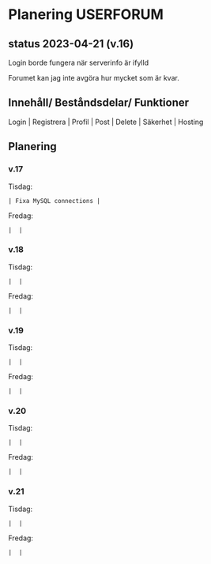 # Planering USERFORUM

## status 2023-04-21 (v.16)

Login borde fungera när serverinfo är ifylld

Forumet kan jag inte avgöra hur mycket som är kvar.

## Innehåll/ Beståndsdelar/ Funktioner

Login | Registrera | Profil | Post | Delete | Säkerhet | Hosting

## Planering

### v.17

Tisdag:

    | Fixa MySQL connections |
Fredag:

    |  |
### v.18

Tisdag:

    |  |
Fredag:

    |  |
### v.19

Tisdag:

    |  |
Fredag:

    |  |
### v.20

Tisdag:

    |  |
Fredag:

    |  |
### v.21

Tisdag:

    |  |
Fredag:

    |  |
